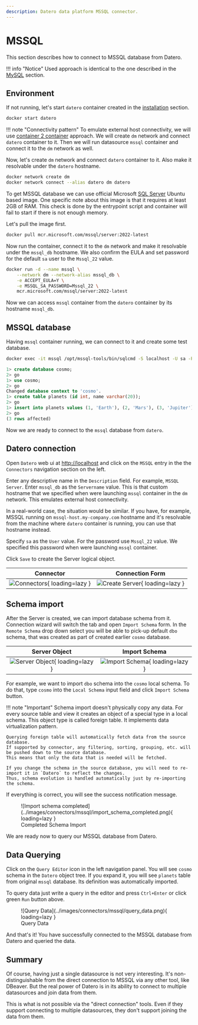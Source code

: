 ```yaml
---
description: Datero data platform MSSQL connector. 
---
```


# MSSQL
This section describes how to connect to MSSQL database from Datero.

!!! info "Notice"
    Used approach is identical to the one described in the [MySQL](./mysql.md) section.

## Environment
If not running, let's start `datero` container created in the [installation](../installation.md#running-the-container) section.
``` sh
docker start datero
```

!!! note "Connectivity pattern"
    To emulate external host connectivity, we will use [container 2 container](./index.md#container-to-container) approach.
    We will create `dm` network and connect `datero` container to it.
    Then we will run datasource `mssql` container and connect it to the `dm` network as well.

Now, let's create `dm` network and connect `datero` container to it.
Also make it resolvable under the `datero` hostname.
``` sh
docker network create dm
docker network connect --alias datero dm datero
```

[mssql_registry]: https://mcr.microsoft.com/en-us/product/mssql/server/about

To get MSSQL database we can use official Microsoft [SQL Server][mssql_registry] Ubuntu based image.
One specific note about this image is that it requires at least 2GB of RAM.
This check is done by the entrypoint script and container will fail to start if there is not enough memory.

Let's pull the image first. 
``` sh
docker pull mcr.microsoft.com/mssql/server:2022-latest
```

Now run the container, connect it to the `dm` network and make it resolvable under the `mssql_db` hostname.
We also confirm the EULA and set password for the default `sa` user to the `Mssql_22` value.
``` sh
docker run -d --name mssql \
    --network dm --network-alias mssql_db \
    -e ACCEPT_EULA=Y \
    -e MSSQL_SA_PASSWORD=Mssql_22 \
    mcr.microsoft.com/mssql/server:2022-latest
```
Now we can access `mssql` container from the `datero` container by its hostname `mssql_db`.


## MSSQL database
Having `mssql` container running, we can connect to it and create some test database.
``` sh
docker exec -it mssql /opt/mssql-tools/bin/sqlcmd -S localhost -U sa -P Mssql_22
```

``` sql
1> create database cosmo;
2> go
1> use cosmo;
2> go
Changed database context to 'cosmo'.
1> create table planets (id int, name varchar(20));
2> go
1> insert into planets values (1, 'Earth'), (2, 'Mars'), (3, 'Jupiter');
2> go
(3 rows affected)
```

Now we are ready to connect to the `mssql` database from `datero`.

## Datero connection
Open `Datero` web ui at [http://localhost](http://localhost) and click on the `MSSQL` entry in the the `Connectors` navigation section on the left.

Enter any descriptive name in the `Description` field. For example, `MSSQL Server`.
Enter `mssql_db` as the `Servername` value. 
This is that custom hostname that we specified when were launching `mssql` container in the `dm` network.
This emulates external host connectivity. 

In a real-world case, the situation would be similar.
If you have, for example, MSSQL running on `mssql-host.my-company.com` hostname and 
it's resolvable from the machine where `datero` container is running, you can use that hostname instead.

Specify `sa` as the `User` value. For the password use `Mssql_22` value. 
We specified this password when were launching `mssql` container.

Click `Save` to create the Server logical object.

Connector|Connection Form
:---:|:---:
![Connectors](../images/connectors/mssql/connector.png){ loading=lazy }|![Create Server](../images/connectors/mssql/create_server.png){ loading=lazy }


## Schema import
After the Server is created, we can import database schema from it.
Connection wizard will switch the tab and open `Import Schema` form.
In the `Remote Schema` drop down select you will be able to pick-up default `dbo` schema, 
that was created as part of created earlier `cosmo` database.

Server Object|Import Schema
:---:|:---:
![Server Object](../images/connectors/mssql/server_entry.png){ loading=lazy }|![Import Schema](../images/connectors/mssql/import_schema.png){ loading=lazy }

For example, we want to import  `dbo` schema into the `cosmo` local schema.
To do that, type `cosmo` into the `Local Schema` input field and click `Import Schema` button.

!!! note "Important"
    Schema import doesn't physically copy any data.
    For every source table and view it creates an object of a special type in a local schema.
    This object type is called foreign table.
    It implements data virtualization pattern.

    Querying foreign table will automatically fetch data from the source database.
    If supported by connector, any filtering, sorting, grouping, etc. will be pushed down to the source database.
    This means that only the data that is needed will be fetched.
    
    If you change the schema in the source database, you will need to re-import it in `Datero` to reflect the changes.
    Thus, schema evolution is handled automatically just by re-importing the schema.

If everything is correct, you will see the success notification message.
<figure markdown>
  ![Import schema completed](../images/connectors/mssql/import_schema_completed.png){ loading=lazy }
  <figcaption>Completed Schema Import</figcaption>
</figure>

We are ready now to query our MSSQL database from Datero.

## Data Querying
Click on the `Query Editor` icon in the left navigation panel.
You will see `cosmo` schema in the `Datero` object tree.
If you expand it, you will see `planets` table from original `mssql` database.
Its definition was automatically imported.

To query data just write a query in the editor and press `Ctrl+Enter` or click green `Run` button above.

<figure markdown>
  ![Query Data](../images/connectors/mssql/query_data.png){ loading=lazy }
  <figcaption>Query Data</figcaption>
</figure>

And that's it! You have successfully connected to the MSSQL database from Datero and queried the data.

## Summary
Of course, having just a single datasource is not very interesting.
It's non-distinguishable from the direct connection to MSSQL via any other tool, like DBeaver.
But the real power of Datero is in its ability to connect to multiple datasources and join data from them.

This is what is not possible via the "direct connection" tools.
Even if they support connecting to multiple datasources, they don't support joining the data from them.
